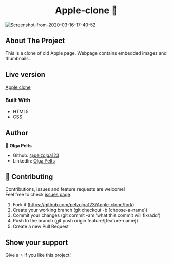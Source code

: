 <h1 align="center">Apple-clone 👋</h1>

<img src="https://i.ibb.co/QvJ7Jzd/Screenshot-from-2020-03-16-17-40-52.png" alt="Screenshot-from-2020-03-16-17-40-52" border="0">

## About The Project
This is a clone of old Apple page. Webpage contains embedded images and thumbnails.

## Live version
[Apple clone](https://rawcdn.githack.com/pelzolga123/Apple-clone/492feedf7a758476d2a863873d8e872c3a30465e/index.html)

### Built With
* HTML5
* CSS

## Author

👤 **Olga Pelts**
   - Github: [@pelzolga123](https://github.com/pelzolga123)
   - LinkedIn: [Olga Pelts](https://www.linkedin.com/in/olga-pelts/)
   

## 🤝 Contributing

Contributions, issues and feature requests are welcome!<br />Feel free to check [issues page](https://github.com/pelzolga123/Apple-clone/issues).

1. Fork it (https://github.com/pelzolga123/Apple-clone/fork)
2. Create your working branch (git checkout -b [choose-a-name])
3. Commit your changes (git commit -am 'what this commit will fix/add')
4. Push to the branch (git push origin feature/[feature-name])
5. Create a new Pull Request

## Show your support

Give a ⭐️ if you like this project!
